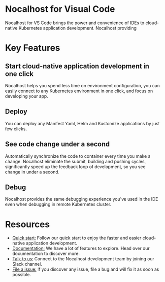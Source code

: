 # Nocalhost for Visual Code

Nocalhost for VS Code brings the power and convenience of IDEs to cloud-native Kubernetes application development. Nocalhost providing

# Key Features

## Start cloud-native application development in one click

Nocalhost helps you spend less time on environment configuration, you can easily connect to any Kubernetes environment in one click, and focus on developing your app. 

## Deploy

You can deploy any Manifest Yaml, Helm and Kustomize applications by just few clicks.

## See code change under a second

Automatically synchronize the code to container every time you make a change. Nocalhost eliminate the submit, building and pushing cycles,  significantly speed up the feedback loop of development, so you see change in under a second.

## Debug

Nocalhost provides the same debugging experience you've used in the IDE even when debugging in remote Kubernetes cluster.

# Resources

- [Quick start:](https://nocalhost.dev/eng/getting-started/) Follow our quick start to enjoy the faster and easier cloud-native application development. 
- [Documentation:](https://nocalhost.dev/) We have a lot of features to explore. Head over our documentation to discover more.
- [Talk to us:](https://nocalhost.slack.com/) Connect to the Nocalhost development team by joining our Slack channel. 
- [File a issue:](https://github.com/nocalhost/nocalhost/issues) If you discover any issue, file a bug and will fix it as soon as possible.
